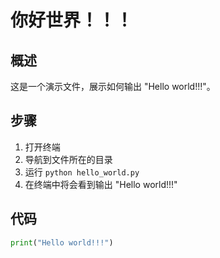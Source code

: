 # 你好世界！！！

## 概述
这是一个演示文件，展示如何输出 "Hello world!!!"。

## 步骤
1. 打开终端
2. 导航到文件所在的目录
3. 运行 `python hello_world.py`
4. 在终端中将会看到输出 "Hello world!!!"

## 代码
```python
print("Hello world!!!")
```
